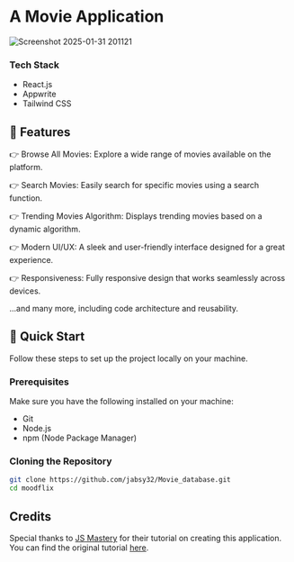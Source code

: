 #                  A Movie Application

![Screenshot 2025-01-31 201121](https://github.com/user-attachments/assets/2cfb42c8-91d3-4f28-befc-e4aa8e48aef7)

### Tech Stack
- React.js
- Appwrite
- Tailwind CSS

 ## 🔋 Features
👉 Browse All Movies: Explore a wide range of movies available on the platform.

👉 Search Movies: Easily search for specific movies using a search function.

👉 Trending Movies Algorithm: Displays trending movies based on a dynamic algorithm.

👉 Modern UI/UX: A sleek and user-friendly interface designed for a great experience.

👉 Responsiveness: Fully responsive design that works seamlessly across devices.

...and many more, including code architecture and reusability.

## 🤸 Quick Start
Follow these steps to set up the project locally on your machine.

### Prerequisites
Make sure you have the following installed on your machine:
- Git
- Node.js
- npm (Node Package Manager)

### Cloning the Repository
```bash
git clone https://github.com/jabsy32/Movie_database.git
cd moodflix
```

## Credits

Special thanks to [JS Mastery](https://github.com/adrianhajdin) for their tutorial on creating this application. You can find the original tutorial [here](https://www.youtube.com/watch?v=dCLhUialKPQ).


